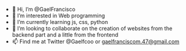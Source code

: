 - 👋 Hi, I’m @GaelFrancisco
- 👀 I’m interested in Web programming
- 🌱 I’m currently learning js, css, python
- 💞️ I’m looking to collaborate on the creation of websites from the backend part and a little from the frontend
- 📫 Find me at Twitter @Gaelfcoo or gaelfranciscom.47@gmail.com
